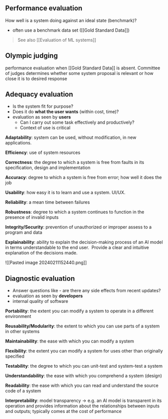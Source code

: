 ## Performance evaluation
How well is a system doing against an ideal state (benchmark)? 
- often use a benchmark data set ([[Gold Standard Data]])

> See also [[Evaluation of ML systems]]

## Olympic judging
performance evaluation when [[Gold Standard Data]] is absent.
Committee of judges determines whether some system proposal is relevant or how close it is to desired response

## Adequacy evaluation
- Is the system fit for purpose? 
- Does it do **what the user wants** (within cost, time)?
- evaluation as seen by **users**
	- Can I carry out some task effectively and productively?
	- Context of use is critical

**Adaptability**: system can be used, without modification, in new applications.

**Efficiency**: use of system resources

**Correctness**: the degree to which a system is free from faults in its specification, design and implementation

**Accuracy**: degree to which a system is free from error; how well it does the job

**Usability**: how easy it is to learn and use a system. UI/UX.

**Reliability**: a mean time between failures

**Robustness**: degree to which a system continues to function in the presence of invalid inputs

**Integrity/Security**: prevention of unauthorized or improper assess to a program and data

**Explainability**:  ability to explain the decision-making process of an AI model in terms understandable to the end user.  Provide a clear and intuitive explanation of the decisions made.

![[Pasted image 20240211152440.png]]
## Diagnostic evaluation
- Answer questions like - are there any side effects from recent updates?
- evaluation as seen by **developers** 
- internal quality of software

**Portability**: the extent you can modify a system to operate in a different environment

**Reusability/Modularity**: the extent to which you can use parts of a system in other systems

**Maintainability**: the ease with which you can modify a system

**Flexibility**: the extent you can modify a system for uses other than originally specified

**Testability**: the degree to which you can unit-test and system-test a system

**Understandability**: the ease with which you comprehend a system (design)

**Readability**: the ease with which you can read and understand the source code of a system

**Interpretability**:  model transparency → e.g. an AI model is transparent in its operation and provides information about the relationships between inputs and outputs; typically comes at the cost of performance

